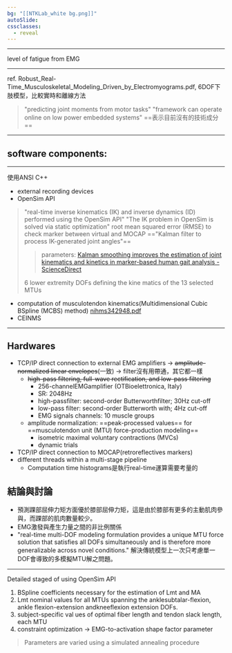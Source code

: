 ```yaml
---
bg: "[[NTKLab_white bg.png]]"
autoSlide: 
cssclasses:
  - reveal
---
```

---

<style>
    .reveal {
        font-family: 'Times New Roman', '標楷體';
        font-size: 30px;
        text-align: left;
        color: black;
        background-size: cover;
        background-position: center;
    }
	.with-border{
		border: 1px solid red;
	}
	.headers-font{
		--h1-style: 'Times New Roman', '標楷體';
		--h1-color: black;
		--h2-style: 'Times New Roman', '標楷體';
		--h2-color: black;
		--h3-style: 'Times New Roman', '標楷體';
		--h4-style: 'Times New Roman', '標楷體';
		--h5-style: 'Times New Roman', '標楷體';
		--h6-style: 'Times New Roman', '標楷體';
	}
</style>
<grid drag="70 10" drop="-3 40">
level of fatigue from EMG
<!-- element style="font-size: 40px;align: left; text-align: left;color: white"-->
</grid>

<!-- slide bg="../../NTKLab_white bg_cover_resize.png"-->

---

ref. Robust_Real-Time_Musculoskeletal_Modeling_Driven_by_Electromyograms.pdf, 
6DOF下肢模型，比較實時和離線方法
>"predicting joint moments from motor tasks"
>"framework can operate online on low power embedded systems"
==表示目前沒有的技術成分==

---
## software components:

---
使用ANSI C++
- external recording devices
- OpenSim API
>"real-time inverse kinematics (IK) and inverse dynamics (ID) performed using the OpenSim API"
>"The IK problem in OpenSim is solved via static optimization"
>root mean squared error (RMSE) to check marker between virtual and MOCAP
>=="Kalman filter to process IK-generated joint angles"==
>>parameters: [Kalman smoothing improves the estimation of joint kinematics and kinetics in marker-based human gait analysis - ScienceDirect](https://www.sciencedirect.com/science/article/pii/S0021929008004685)
>
>6 lower extremity DOFs defining the kine matics of the 13 selected MTUs
- computation of musculotendon kinematics(Multidimensional Cubic BSpline (MCBS) method) [nihms342948.pdf](https://pmc.ncbi.nlm.nih.gov/articles/PMC3264840/pdf/nihms342948.pdf)
- CEINMS

---
## Hardwares
- TCP/IP direct connection to external EMG amplifiers -> ~~amplitude-normalized linear envelopes~~(一致) -> filter沒有用帶通，其它都一樣
	- ~~high-pass filtering, full-wave rectification, and low-pass filtering~~
		- 256-channelEMGamplifier (OTBioelettronica, Italy)
		- SR: 2048Hz
		- high-passfilter: second-order Butterworthfilter; 30Hz cut-off
		- low-pass filter: second-order Butterworth with; 4Hz cut-off
		- EMG signals channels: 10 muscle groups
	- amplitude normalization: ==peak-processed values== for ==musculotendon unit (MTU) force-production modeling==
		- isometric maximal voluntary contractions (MVCs)
		- dynamic trials
- TCP/IP direct connection to MOCAP(retroreflectives markers)
- different threads within a multi-stage pipeline
	- Computation time histograms是執行real-time運算需要考量的

## 結論與討論
- 預測踝部屈伸力矩方面優於膝部屈伸力矩，這是由於膝部有更多的主動肌肉參與，而踝部的肌肉數量較少。
- EMG激發與產生力量之間的非比例關係
- "real-time multi-DOF modeling formulation provides a unique MTU force solution that satisfies all DOFs simultaneously and is therefore more generalizable across novel conditions." 解決傳統模型上一次只考慮單一DOF會導致的多模擬MTU解之問題。

---
Detailed staged of using OpenSim API

1) BSpline coefficients necessary for the estimation of Lmt and MA
2) Lmt nominal values for all MTUs spanning the anklesubtalar-flexion, ankle flexion-extension andkneeflexion extension DOFs.
3) subject-specific val ues of optimal fiber length and tendon slack length, each MTU
4) constraint optimization -> EMG-to-activation shape factor parameter
>Parameters are varied using a simulated annealing procedure